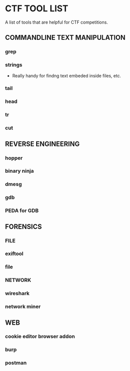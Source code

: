 # CTF TOOL LIST
A list of tools that are helpful for CTF competitions.




## COMMANDLINE TEXT MANIPULATION
### grep
### strings
- Really handy for findng text embeded inside files, etc.
### tail
### head
### tr
### cut

## REVERSE ENGINEERING
### hopper
### binary ninja
### dmesg
### gdb
### PEDA for GDB

## FORENSICS
### FILE
### exiftool
### file

### NETWORK
### wireshark
### network miner

## WEB 
### cookie editor browser addon
### burp
### postman


